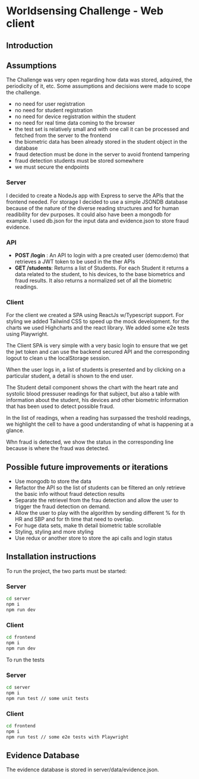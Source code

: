 # Worldsensing Challenge - Web client

## Introduction

## Assumptions

The Challenge was very open regarding how data was stored, adquired, the periodicity of it, etc. Some assumptions and decisions were made to scope the challenge.

- no need for user registration
- no need for student registration
- no need for device registration within the student
- no need for real time data coming to the browser
- the test set is relatively small and with one call it can be processed and fetched from the server to the frontend
- the biometric data has been already stored in the student object in the database
- fraud detection must be done in the server to avoid frontend tampering
- fraud detection students must be stored somewhere
- we must secure the endpoints

### Server

I decided to create a NodeJs app with Express to serve the APIs that the frontend needed.
For storage I decided to use a simple JSONDB database because of the nature of the diverse reading structures and for human readibility for dev purposes. It could also have been a mongodb for example. I used db.json for the input data and evidence.json to store fraud evidence.

### **API**

- **POST /login** : An API to login with a pre created user (demo:demo) that retrieves a JWT token to be used in the ther APIs
- **GET /students**: Returns a list of Students. For each Student it returns a data related to the student, to his devices, to the base biometrics and fraud results. It also returns a normalized set of all the biometric readings.

### Client

For the client we created a SPA using ReactJs w/Typescript support. For styling we added Tailwind CSS to speed up the mock development. for the charts we used Highcharts and the react library. We added some e2e tests using Playwright.

The Client SPA is very simple with a very basic login to ensure that we get the jwt token and can use the backend secured API and the corresponding logout to clean u the localStorage session.

When the user logs in, a list of students is presented and by clicking on a particular student, a detail is shown to the end user.

The Student detail component shows the chart with the heart rate and systolic blood pressuser readings for that subject, but also a table with information about the student, his devices and other biometric information that has been used to detect possible fraud.

In the list of readings, when a reading has surpassed the treshold readings, we highlight the cell to have a good understanding of what is happening at a glance.

Whn fraud is detected, we show the status in the corresponding line because is where the fraud was detected.

## Possible future improvements or iterations

- Use mongodb to store the data
- Refactor the API so the list of students can be filtered an only retrieve the basic info without fraud detection results
- Separate the retrievel from the frau detection and allow the user to trigger the fraud detection on demand.
- Allow the user to play with the algorithm by sending different % for th HR and SBP and for th time that need to overlap.
- For huge data sets, make th detail biometric table scrollable
- Styling, styling and more styling
- Use redux or another store to store the api calls and login status

## Installation instructions

To run the project, the two parts must be started:

### Server

```bash
cd server
npm i
npm run dev
```

### Client

```bash
cd frontend
npm i
npm run dev
```

To run the tests

### Server

```bash
cd server
npm i
npm run test // some unit tests
```

### Client

```bash
cd frontend
npm i
npm run test // some e2e tests with Playwright
```

## Evidence Database

The evidence database is stored in server/data/evidence.json.
